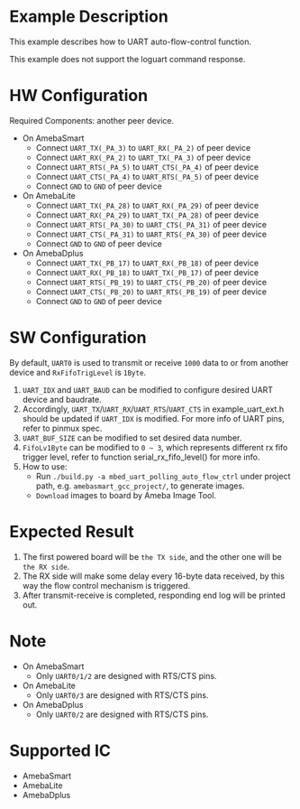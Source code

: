 # Example Description

This example describes how to UART auto-flow-control function.

This example does not support the loguart command response.

# HW Configuration

Required Components: another peer device.

* On AmebaSmart
	- Connect `UART_TX(_PA_3)` to `UART_RX(_PA_2)` of peer device
	- Connect `UART_RX(_PA_2)` to `UART_TX(_PA_3)` of peer device
	- Connect `UART_RTS(_PA_5)` to `UART_CTS(_PA_4)` of peer device
	- Connect `UART_CTS(_PA_4)` to `UART_RTS(_PA_5)` of peer device
	- Connect `GND` to `GND` of peer device
* On AmebaLite
	- Connect `UART_TX(_PA_28)` to `UART_RX(_PA_29)` of peer device
	- Connect `UART_RX(_PA_29)` to `UART_TX(_PA_28)` of peer device
	- Connect `UART_RTS(_PA_30)` to `UART_CTS(_PA_31)` of peer device
	- Connect `UART_CTS(_PA_31)` to `UART_RTS(_PA_30)` of peer device
	- Connect `GND` to `GND` of peer device
* On AmebaDplus
	- Connect `UART_TX(_PB_17)` to `UART_RX(_PB_18)` of peer device
	- Connect `UART_RX(_PB_18)` to `UART_TX(_PB_17)` of peer device
	- Connect `UART_RTS(_PB_19)` to `UART_CTS(_PB_20)` of peer device
	- Connect `UART_CTS(_PB_20)` to `UART_RTS(_PB_19)` of peer device
	- Connect `GND` to `GND` of peer device

# SW Configuration

By default, `UART0` is used to transmit or receive `1000` data to or from another device and `RxFifoTrigLevel` is `1Byte`.

1. `UART_IDX` and `UART_BAUD` can be modified to configure desired UART device and baudrate.
2. Accordingly, `UART_TX`/`UART_RX`/`UART_RTS`/`UART_CTS` in example_uart_ext.h should be updated if `UART_IDX` is modified.
   For more info of UART pins, refer to pinmux spec.
3. `UART_BUF_SIZE` can be modified to set desired data number.
4. `FifoLv1Byte` can be modified to `0 ~ 3`, which represents different rx fifo trigger level, refer to function serial_rx_fifo_level() for more info.
5. How to use:
    * Run `./build.py -a mbed_uart_polling_auto_flow_ctrl` under project path, e.g. `amebasmart_gcc_project/`, to generate images.
    * `Download` images to board by Ameba Image Tool.

# Expected Result

1. The first powered board will be `the TX side`, and the other one will be `the RX side`.
2. The RX side will make some delay every 16-byte data received, by this way the flow control mechanism is triggered.
3. After transmit-receive is completed, responding end log will be printed out.

# Note

* On AmebaSmart
	- Only `UART0/1/2` are designed with RTS/CTS pins.
* On AmebaLite
	- Only `UART0/3` are designed with RTS/CTS pins.
* On AmebaDplus
	- Only `UART0/2` are designed with RTS/CTS pins.

# Supported IC

* AmebaSmart
* AmebaLite
* AmebaDplus